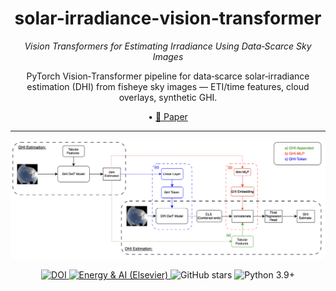 <!-- ─────────────────────────  HEADER  ───────────────────────── -->

<h1 align="center">solar-irradiance-vision-transformer</h1>

<p align="center">
  <em>Vision Transformers for Estimating Irradiance Using Data‑Scarce Sky Images</em>
</p>

<p align="center">
  PyTorch Vision‑Transformer pipeline for data‑scarce solar‑irradiance estimation (DHI) from fisheye sky images — ETI/time features, cloud overlays, synthetic GHI.
</p>

<p align="center">
  • <a href="https://doi.org/10.1016/j.egyai.2025.100560">📄 Paper</a>
</p>

<hr/>
<p align="center">
  <!-- optional architecture / sample‑result image -->
  <!-- 560 px wide is a good balance for desktop & mobile -->
  <img src="Sequential_Stream.png" width="560" alt="Solar‑Irradiance ViT architecture">
</p>

<p align="center">
  <!-- DOI badge links to article -->
  <a href="https://doi.org/10.1016/j.egyai.2025.100560">
    <img src="https://img.shields.io/badge/DOI-10.1016%2Fj.egyai.2025.100560-blue" alt="DOI">
  </a>
  <!-- journal badge -->
  <a href="https://www.sciencedirect.com/journal/energy-and-ai">
    <img src="https://img.shields.io/badge/Published%20in-Energy%20%26%20AI%20(Elsevier)-orange" alt="Energy & AI (Elsevier)">
  </a>
  <!-- stars -->
  <img src="https://img.shields.io/github/stars/DavidHamlyn/solar-irradiance-vision-transformer?style=social" alt="GitHub stars">
  <!-- python version -->
  <img src="https://img.shields.io/badge/Python-3.9%2B-blue" alt="Python 3.9+">
</p>

